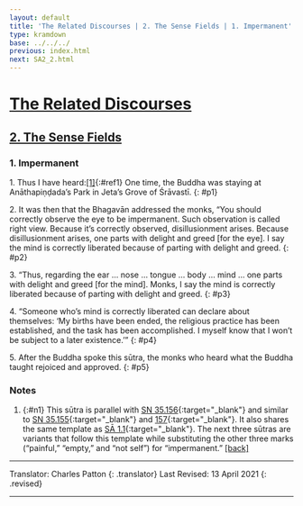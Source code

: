 ```yaml
---
layout: default
title: 'The Related Discourses | 2. The Sense Fields | 1. Impermanent'
type: kramdown
base: ../../../
previous: index.html
next: SA2_2.html
---
```


# [The Related Discourses](../index.html)
## [2. The Sense Fields](index.html)
### 1. Impermanent

1\. Thus I have heard:[\[1\]](#n1){:#ref1} One time, the Buddha was staying at Anāthapiṇḍada’s Park in Jeta’s Grove of Śrāvastī.
{: #p1}

2\. It was then that the Bhagavān addressed the monks, “You should correctly observe the eye to be impermanent. Such observation is called right view. Because it’s correctly observed, disillusionment arises. Because disillusionment arises, one parts with delight and greed [for the eye]. I say the mind is correctly liberated because of parting with delight and greed.
{: #p2}

3\. “Thus, regarding the ear … nose … tongue … body … mind … one parts with delight and greed [for the mind]. Monks, I say the mind is correctly liberated because of parting with delight and greed.
{: #p3}

4\. “Someone who’s mind is correctly liberated can declare about themselves: ‘My births have been ended, the religious practice has been established, and the task has been accomplished. I myself know that I won’t be subject to a later existence.’”
{: #p4}

5\. After the Buddha spoke this sūtra, the monks who heard what the Buddha taught rejoiced and approved.
{: #p5}

### Notes

1. {:#n1} This sūtra is parallel with [SN 35.156](https://suttacentral.net/sn35.156){:target="_blank"} and similar to [SN 35.155](https://suttacentral.net/sn35.155){:target="_blank"} and [157](https://suttacentral.net/sn35.157){:target="_blank"}. It also shares the same template as [SĀ 1.1](../01/SA1_1.html){:target="_blank"}. The next three sūtras are variants that follow this template while substituting the other three marks (“painful,” “empty,” and “not self”) for “impermanent.” [\[back\]](#ref1)

---

Translator: Charles Patton
{: .translator}
Last Revised: 13 April 2021
{: .revised}

---
